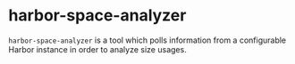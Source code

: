 # harbor-space-analyzer

`harbor-space-analyzer` is a tool which polls information from a configurable Harbor instance in order to analyze size usages.
